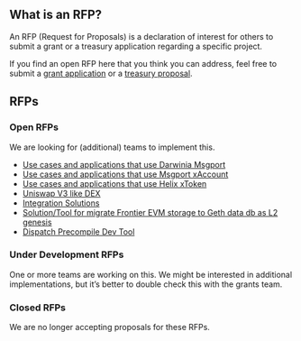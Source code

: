 ## What is an RFP?

An RFP (Request for Proposals) is a declaration of interest for others to submit a grant or a treasury application regarding a specific project.

If you find an open RFP here that you think you can address, feel free to submit a [grant application](../grant/README.md) or a [treasury proposal](../darwinia_treasury_proposal_template.md).

## RFPs

### Open RFPs

We are looking for (additional) teams to implement this.

- [Use cases and applications that use Darwinia Msgport](https://docs.darwinia.network/msgport/overview/)
- [Use cases and applications that use Msgport xAccount]()
- [Use cases and applications that use Helix xToken](https://docs.helixbridge.app/helixbridge/mapping_token)
- [Uniswap V3 like DEX](https://support.uniswap.org/hc/en-us/articles/14569783029645-Uniswap-v3-Licensing)
- [Integration Solutions](https://github.com/orgs/dcdao/discussions/categories/integration)
- [Solution/Tool for migrate Frontier EVM storage to Geth data db as L2 genesis](https://github.com/darwinia-network/collaboration/issues/53)
- [Dispatch Precompile Dev Tool](https://github.com/darwinia-network/collaboration/issues/55)

### Under Development RFPs

One or more teams are working on this. We might be interested in additional implementations, but it’s better to double check this with the grants team.

### Closed RFPs

We are no longer accepting proposals for these RFPs.
